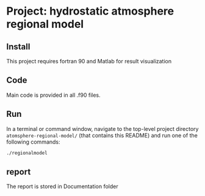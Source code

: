 # Project: hydrostatic atmosphere regional model

## Install

This project requires fortran 90 and Matlab for result visualization 

## Code

Main code is provided in all .f90 files. 

## Run

In a terminal or command window, navigate to the top-level project directory `atomsphere-regional-model/` (that contains this README) and run one of the following commands:

```bash
./regionalmodel
```  

## report

The report is stored in Documentation folder